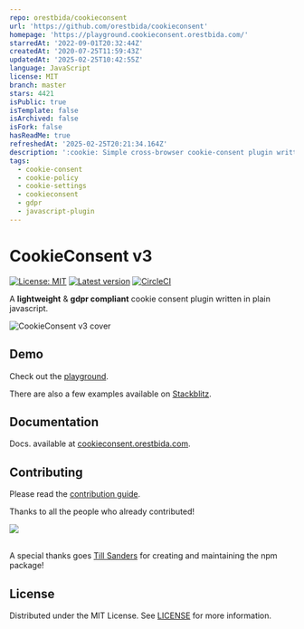 ```yaml
---
repo: orestbida/cookieconsent
url: 'https://github.com/orestbida/cookieconsent'
homepage: 'https://playground.cookieconsent.orestbida.com/'
starredAt: '2022-09-01T20:32:44Z'
createdAt: '2020-07-25T11:59:43Z'
updatedAt: '2025-02-25T10:42:55Z'
language: JavaScript
license: MIT
branch: master
stars: 4421
isPublic: true
isTemplate: false
isArchived: false
isFork: false
hasReadMe: true
refreshedAt: '2025-02-25T20:21:34.164Z'
description: ':cookie: Simple cross-browser cookie-consent plugin written in vanilla js'
tags:
  - cookie-consent
  - cookie-policy
  - cookie-settings
  - cookieconsent
  - gdpr
  - javascript-plugin
---
```


# CookieConsent v3

[![License: MIT](https://img.shields.io/badge/License-MIT-green.svg)](https://opensource.org/licenses/MIT)
[![Latest version](https://img.shields.io/github/package-json/v/orestbida/cookieconsent?color=2b4eed&label=Release)](https://github.com/orestbida/cookieconsent/releases/v3.0.0)
[![CircleCI](https://dl.circleci.com/status-badge/img/gh/orestbida/cookieconsent.svg?style=svg)](https://dl.circleci.com/status-badge/redirect/gh/orestbida/cookieconsent)

A __lightweight__ & __gdpr compliant__ cookie consent plugin written in plain javascript.

![CookieConsent v3 cover](demo/assets/cover.png "Cover")

## Demo
Check out the [playground](https://playground.cookieconsent.orestbida.com).

There are also a few examples available on [Stackblitz](https://stackblitz.com/@orestbida/collections/cookieconsent-v3).

## Documentation
Docs. available at [cookieconsent.orestbida.com](https://cookieconsent.orestbida.com).

## Contributing
Please read the [contribution guide](/CONTRIBUTING.md).

Thanks to all the people who already contributed!

<a href="https://github.com/orestbida/cookieconsent/graphs/contributors">
  <img src="https://contrib.rocks/image?repo=orestbida/cookieconsent" />
</a>

<br>
<br>

A special thanks goes [Till Sanders](https://github.com/tillsanders) for creating and maintaining the npm package!

## License
Distributed under the MIT License. See [LICENSE](https://github.com/orestbida/cookieconsent/blob/master/LICENSE) for more information.
